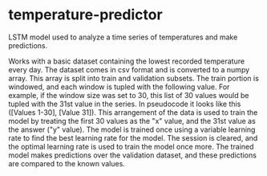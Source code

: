 # temperature-predictor
LSTM model used to analyze a time series of temperatures and make predictions.

Works with a basic dataset containing the lowest recorded temperature every day. The dataset comes in csv format and is converted to a numpy array. This array is split into train and validation subsets. The train portion is windowed, and each window is tupled with the following value. For example, if the window size was set to 30, this list of 30 values would be tupled with the 31st value in the series. In pseudocode it looks like this ([Values 1-30], [Value 31]). This arrangement of the data is used to train the model by treating the first 30 values as the "x" value, and the 31st value as the answer ("y" value). The model is trained once using a variable learning rate to find the best learning rate for the model. The session is cleared, and the optimal learning rate is used to train the model once more. The trained model makes predictions over the validation dataset, and these predictions are compared to the known values.
